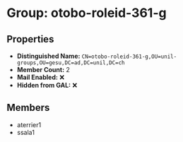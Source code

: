 # Group: otobo-roleid-361-g

## Properties

- **Distinguished Name:** `CN=otobo-roleid-361-g,OU=unil-groups,OU=gesu,DC=ad,DC=unil,DC=ch`
- **Member Count:** 2
- **Mail Enabled:** ❌
- **Hidden from GAL:** ❌

## Members

- aterrier1
- ssala1
